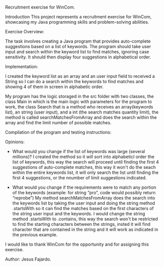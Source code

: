 Recruitment exercise for WinCom.

Introduction
This project represents a recruitment exercise for WinCom, showcasing my Java programming skills and problem-solving abilities.

Exercise Overview:

The task involves creating a Java program that provides auto-complete suggestions based on a list of keywords. The program should take user input and search within the keyword list to find matches, ignoring case sensitivity. It should then display four suggestions in alphabetical order.

Implementation:

I created the keyword list as an array and an user input field to received a String so I can do a search within the keywords to find matches and showing 4 of them in screen in alphabetic order.

My program has the logic storaged in the src folder with two classes, the class Main in which is the main logic with parameters for the program to work, the class Search that is a method who receives an array(keywords list), an string (user input), and a int (the search matches quantity limit), the method is called searchMatchesFromArray and does the search within the array and find the limit number of possible matches.

Compilation of the program and testing instructions:


Opinions: 
- What would you change if the list of keywords was large (several millions)?
    I created the method so it will sort into alphabeticl order the list of keywords, this way the search will proceed until finding the first 4 suggestions of auto-complete matches, this way it won't do the seach within the entire keywords list, it will only search the list until finding the first 4 suggestions, or the nnumber of limit suggestions indicated.

- What would you change if the requirements were to match any portion of the keywords (example: for string “pro”, code would possibly return “reprobe”)
    My method searchMatchesFromArray does the search into the keywords list by taking the user input and doing the string method .startsWith so it can find the matches based on the first characters of the string user input and the keywords. I would change the string method .startsWith to .contains, this way the search won't be restricted to find the starting characters between the strings, insted it will find character that are contained in the string and it will work as indicated in the previous example.

I would like to thank WinCom for the opportunity and for assigning this exercise.

Author: 
Jesus Fajardo.
